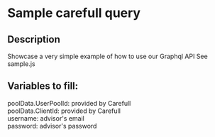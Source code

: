 # Sample carefull query

## Description  
Showcase a very simple example of how to use our Graphql API
See sample.js

## Variables to fill:

poolData.UserPoolId: provided by Carefull  
poolData.ClientId: provided by Carefull  
username: advisor's email  
password: advisor's password  
